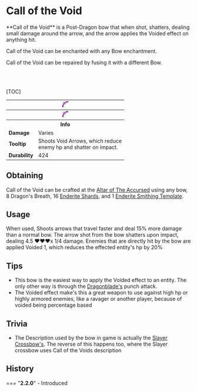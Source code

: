 # Call of the Void

<div class="result kohara-infobox-grid" markdown>
<div markdown class="kohara-infobox-text">
**Call of the Void** is a Post-Dragon bow that when shot, shatters, dealing small damage around the arrow,  and the arrow applies the Voided effect on anything hit.

<i class="icon-minecraft icon-minecraft-enchanting-table"></i> Call of the Void can be enchanted with any Bow enchantment.

<i class="icon-minecraft icon-minecraft-anvil"></i> Call of the Void can be repaired by fusing it with a different <i class="icon-minecraft icon-minecraft-bow"></i>Bow.

<br><br>

[TOC]

</div>
<div class="kohara-infobox-table">
  <table id="kohara-infobox--item">
	<tr>
		<th colspan="2" class="kohara-infobox--top-image"><img src="../../assets/items/call_of_the_void.png"></th>
	</tr>
    <tr>
		<th colspan="2" class="kohara-infobox--top-image"><img src="../../assets/items/call_of_the_void_pulling.gif"></th>
	</tr>
	<tr>
		<th colspan="2">Info</th>
	</tr>
	<tr>
		<td><b>Damage</b></td>
		<td>Varies</td>
	</tr>
	<tr>
		<td><b>Tooltip</b></td>
		<td>Shoots Void Arrows, which reduce
		<br>
		enemy hp and shatter on impact.
		</td>
	</tr>
	<tr>
		<td><b>Durability</b></td>
		<td>424</td>
	</tr>
</table>
</div>
</div>

## Obtaining
Call of the Void can be crafted at the [Altar of The Accursed](../mechanics/altar_of_the_accursed) using any bow, 8 Dragon's Breath, 16 [Enderite Shards](../items/materials/enderite_shard.md), and 1 [Enderite Smithing Template](../items/materials/enderite_smithing_template.md).

## Usage
When used, Shoots arrows that travel faster and deal 15% more damage than a normal bow. The arrow shot from the bow shatters upon impact, dealing 4.5 :heart::heart::heart:x 1/4 damage. Enemies that are directly hit by the bow are applied Voided 1, which reduces the effected entity's hp by 20%

## Tips
- This bow is the easiest way to apply the Voided effect to an entity. The only other way is through the [Dragonblade's](../items/dragonblade.md) punch attack.
- The Voided effect make's this a great weapon to use against high hp or highly armored enemies, like a ravager or another player, because of voided being percentage based

## Trivia
- The Description used by the bow in game is actually the [Slayer Crossbow's](../items/slayer_crossbow.md). The reverse of this happens too, where the Slayer crossbow uses Call of the Voids description

## History
=== "**2.2.0**"
    - Introduced

